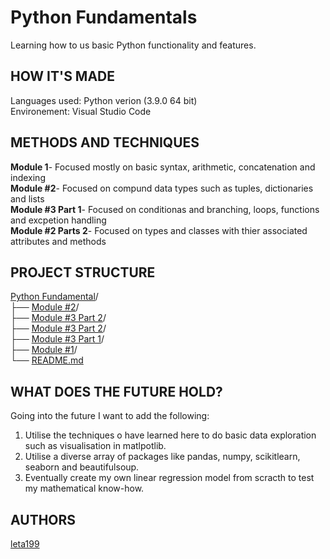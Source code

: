 # Python Fundamentals

Learning how to us basic Python functionality and features.  

## HOW IT'S MADE 
Languages used: Python verion (3.9.0 64 bit)    
Environement: Visual Studio Code 

## METHODS AND TECHNIQUES  
**Module 1**- Focused mostly on basic syntax, arithmetic, concatenation and indexing  
**Module #2**- Focused on compund data types such as tuples, dictionaries and lists  
**Module #3 Part 1**- Focused on conditionas and branching, loops, functions and excpetion handling   
**Module #2 Parts 2**- Focused on types and classes with thier associated attributes and methods

## PROJECT STRUCTURE      
[Python Fundamental](https://github.com/leta199/Python-Fundamentals)/  
├── [Module #2](https://github.com/leta199/Python-Fundamentals/blob/main/MODULE%20%232-%20Python%20practice%20.py)/    
├── [Module #3 Part 2](https://github.com/leta199/Python-Fundamentals/blob/main/MODULE%20%233-%20Continued%20.py)/    
├── [Module #3 Part 2](https://github.com/leta199/Python-Fundamentals/blob/main/MODULE%20%233-%20Continued%20.py)/   
├── [Module #3 Part 1](https://github.com/leta199/Python-Fundamentals/blob/main/MODULE%20%233-%20Python%20Conditions%2C%20loops%20and%20creating%20functions.py)/   
├── [Module #1](https://github.com/leta199/Python-Fundamentals/blob/main/MODULE%231%20Pyhton-basics-revision.py)/   
└── [README.md](https://github.com/leta199/Python-Fundamentals/blob/main/README.md)

## WHAT DOES THE FUTURE HOLD?  
 Going into the future I want to add the following:  
 1) Utilise the techniques o have learned here to do basic data exploration such as visualisation in matlpotlib.
 2) Utilise a diverse array of packages like pandas, numpy, scikitlearn, seaborn and beautifulsoup.
 3) Eventually create my own linear regression model from scracth to test my mathematical know-how.  

## AUTHORS   
[leta199](https://github.com/leta199)  


